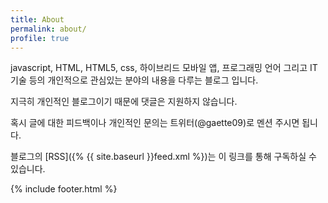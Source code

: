 ```yaml
---
title: About
permalink: about/
profile: true
---
```


javascript, HTML, HTML5, css, 하이브리드 모바일 앱, 프로그래밍 언어 그리고 IT 기술 등의 개인적으로 관심있는 분야의 내용을 다루는 블로그 입니다. 

지극히 개인적인 블로그이기 때문에 댓글은 지원하지 않습니다. 

혹시 글에 대한 피드백이나 개인적인 문의는 트위터(@gaette09)로 멘션 주시면 됩니다. 

블로그의 [RSS]({% {{ site.baseurl }}feed.xml %})는 이 링크를 통해 구독하실 수 있습니다.

{% include footer.html %}